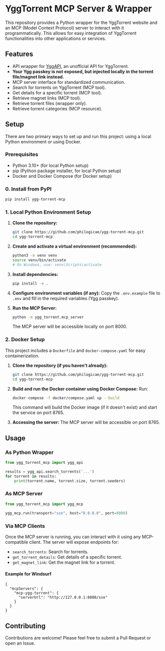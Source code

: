 # YggTorrent MCP Server & Wrapper

This repository provides a Python wrapper for the YggTorrent website and an MCP (Model Context Protocol) server to interact with it programmatically. This allows for easy integration of YggTorrent functionalities into other applications or services.



## Features

-   API wrapper for [YggAPI](https://yggapi.eu/), an unofficial API for YggTorrent.
-   **Your Ygg passkey is not exposed, but injected locally in the torrent file/magnet link instead.**
-   MCP server interface for standardized communication.
-   Search for torrents on YggTorrent (MCP tool).
-   Get details for a specific torrent (MCP tool).
-   Retrieve magnet links (MCP tool).
-   Retrieve torrent files (wrapper only).
-   Retrieve torrent categories (MCP resource).

## Setup

There are two primary ways to set up and run this project: using a local Python environment or using Docker.

### Prerequisites

-   Python 3.10+ (for local Python setup)
-   pip (Python package installer, for local Python setup)
-   Docker and Docker Compose (for Docker setup)

### 0. Install from PyPI

```bash
pip install ygg-torrent-mcp
```

### 1. Local Python Environment Setup

1.  **Clone the repository:**
    ```bash
    git clone https://github.com/philogicae/ygg-torrent-mcp.git
    cd ygg-torrent-mcp
    ```

2.  **Create and activate a virtual environment (recommended):**
    ```bash
    python3 -m venv venv
    source venv/bin/activate
    # On Windows, use: venv\Scripts\activate
    ```

3.  **Install dependencies:**
    ```bash
    pip install -e .
    ```

4.  **Configure environment variables (if any):**
    Copy the `.env.example` file to `.env` and fill in the required variables (Ygg passkey).

5.  **Run the MCP Server:**
    ```bash
    python -m ygg_torrent.mcp_server
    ```
    The MCP server will be accessible locally on port 8000.

### 2. Docker Setup

This project includes a `Dockerfile` and `docker-compose.yaml` for easy containerization.

1.  **Clone the repository (if you haven't already):**
    ```bash
    git clone https://github.com/philogicae/ygg-torrent-mcp.git
    cd ygg-torrent-mcp
    ```

2.  **Build and run the Docker container using Docker Compose:**
    Run:
    ```bash
    docker-compose -f docker/compose.yaml up --build
    ```
    This command will build the Docker image (if it doesn't exist) and start the service on port 8765.

3.  **Accessing the server:**
    The MCP server will be accessible on port 8765.

## Usage

### As Python Wrapper

```python
from ygg_torrent_mcp import ygg_api

results = ygg_api.search_torrents('...')
for torrent in results:
    print(torrent.name, torrent.size, torrent.seeders)
```

### As MCP Server

```python
from ygg_torrent_mcp import ygg_mcp

ygg_mcp.run(transport="sse", host="0.0.0.0", port=8000)
```

### Via MCP Clients

Once the MCP server is running, you can interact with it using any MCP-compatible client. The server will expose endpoints for:

-   `search_torrents`: Search for torrents.
-   `get_torrent_details`: Get details of a specific torrent.
-   `get_magnet_link`: Get the magnet link for a torrent.

#### Example for Windsurf

```
{
  "mcpServers": {
    "mcp-ygg-torrent": {
      "serverUrl": "http://127.0.0.1:8000/sse"
    }
  }
}

```

## Contributing

Contributions are welcome! Please feel free to submit a Pull Request or open an Issue.